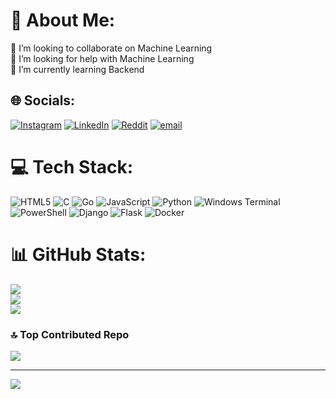# 💫 About Me:
👯 I’m looking to collaborate on Machine Learning <br>🤝 I’m looking for help with Machine Learning<br>🌱 I’m currently learning Backend<br>


## 🌐 Socials:
[![Instagram](https://img.shields.io/badge/Instagram-%23E4405F.svg?logo=Instagram&logoColor=white)](https://instagram.com/_kedhar_vishnu_) [![LinkedIn](https://img.shields.io/badge/LinkedIn-%230077B5.svg?logo=linkedin&logoColor=white)](https://linkedin.com/in/https://www.linkedin.com/in/kedhar-vishnu-buddepu-687499259/) [![Reddit](https://img.shields.io/badge/Reddit-%23FF4500.svg?logo=Reddit&logoColor=white)](https://reddit.com/user/u/_vishnu_kedhar) [![email](https://img.shields.io/badge/Email-D14836?logo=gmail&logoColor=white)](mailto:kedharvishnu1926@gmail.com) 

# 💻 Tech Stack:
![HTML5](https://img.shields.io/badge/html5-%23E34F26.svg?style=for-the-badge&logo=html5&logoColor=white) ![C](https://img.shields.io/badge/c-%2300599C.svg?style=for-the-badge&logo=c&logoColor=white) ![Go](https://img.shields.io/badge/go-%2300ADD8.svg?style=for-the-badge&logo=go&logoColor=white) ![JavaScript](https://img.shields.io/badge/javascript-%23323330.svg?style=for-the-badge&logo=javascript&logoColor=%23F7DF1E) ![Python](https://img.shields.io/badge/python-3670A0?style=for-the-badge&logo=python&logoColor=ffdd54) ![Windows Terminal](https://img.shields.io/badge/Windows%20Terminal-%234D4D4D.svg?style=for-the-badge&logo=windows-terminal&logoColor=white) ![PowerShell](https://img.shields.io/badge/PowerShell-%235391FE.svg?style=for-the-badge&logo=powershell&logoColor=white) ![Django](https://img.shields.io/badge/django-%23092E20.svg?style=for-the-badge&logo=django&logoColor=white) ![Flask](https://img.shields.io/badge/flask-%23000.svg?style=for-the-badge&logo=flask&logoColor=white) ![Docker](https://img.shields.io/badge/docker-%230db7ed.svg?style=for-the-badge&logo=docker&logoColor=white)
# 📊 GitHub Stats:
![](https://github-readme-stats.vercel.app/api?username=kedharvishnu20&theme=dark&hide_border=false&include_all_commits=true&count_private=true)<br/>
![](https://nirzak-streak-stats.vercel.app/?user=kedharvishnu20&theme=dark&hide_border=false)<br/>
![](https://github-readme-stats.vercel.app/api/top-langs/?username=kedharvishnu20&theme=dark&hide_border=false&include_all_commits=true&count_private=true&layout=compact)

### 🔝 Top Contributed Repo
![](https://github-contributor-stats.vercel.app/api?username=kedharvishnu20&limit=5&theme=dark&combine_all_yearly_contributions=true)

---
[![](https://visitcount.itsvg.in/api?id=kedharvishnu20&icon=0&color=0)](https://visitcount.itsvg.in)

<!-- Proudly created with GPRM ( https://gprm.itsvg.in ) -->
